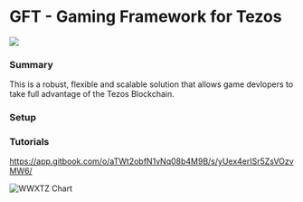 # GFT - Gaming Framework for Tezos
[![](https://img.shields.io/badge/license-MIT-brightgreen)](LICENSE)

### Summary

This is a robust, flexible and scalable solution that allows game devlopers to take full advantage of the Tezos Blockchain.


### Setup


### Tutorials
https://app.gitbook.com/o/aTWt2obfN1vNq08b4M9B/s/yUex4erISr5ZsVOzvMW6/


![WWXTZ Chart](https://user-images.githubusercontent.com/2120817/208210672-6b6dc30d-625d-4ee5-90c7-6221471f652b.jpg)
